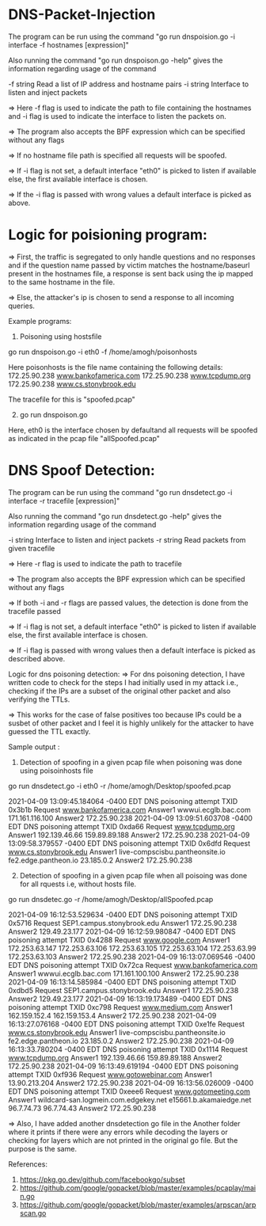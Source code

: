 # DNS-Packet-Injection


The program can be run using the command "go run dnspoision.go -i interface -f hostnames [expression]"

Also running the command "go run dnspoison.go -help" gives the information regarding usage of the command

  -f string
        Read a list of IP address and hostname pairs 
  -i string
        Interface to listen and inject packets


=> Here -f flag is used to indicate the path to file containing the hostnames and -i flag is used to indicate the interface to listen the packets on. 

=> The program also accepts the BPF expression which can be specified without any flags

=> If no hostname file path is specified all requests will be spoofed.

=> If -i flag is not set, a default interface "eth0" is picked to listen if available else, the first available interface is chosen.

=> If the -i flag is passed with wrong values a default interface is picked as above.


# Logic for poisioning program:

=> First, the traffic is segregated to only handle questions and no responses and if the question name passed by victim matches the hostname/baseurl present in the hostnames file, a response is sent back using the ip mapped to the same hostname in the file.

=> Else, the attacker's ip is chosen to send a response to all incoming queries.


Example programs: 

1. Poisoning using hostsfile

go run dnspoison.go -i eth0 -f /home/amogh/poisonhosts

Here poisonhosts is the file name containing the following details:
172.25.90.238 www.bankofamerica.com
172.25.90.238 www.tcpdump.org
172.25.90.238 www.cs.stonybrook.edu

The tracefile for this is "spoofed.pcap"

2. go run dnspoison.go

Here, eth0 is the interface chosen by defaultand all requests will be spoofed as indicated in the pcap file "allSpoofed.pcap"




# DNS Spoof Detection:

The program can be run using the command "go run dnsdetect.go -i interface -r tracefile [expression]"

Also running the command "go run dnsdetect.go -help" gives the information regarding usage of the command
  
  -i string
        Interface to listen and inject packets
  -r string
        Read packets from given tracefile


=> Here -r flag is used to indicate the path to tracefile

=> The program also accepts the BPF expression which can be specified without any flags

=> If both -i and -r flags are passed values, the detection is done from the tracefile passed

=> If -i flag is not set, a default interface "eth0" is picked to listen if available else, the first available interface is chosen.

=> If -i flag is passed with wrong values then a default interface is picked as described above.


Logic for dns poisoning detection:
=> For dns poisoning detection, I have written code to check for the steps I had initially used in my attack i.e., checking if the IPs are a subset of the original other packet and also verifying the TTLs.

=> This works for the case of false positives too because IPs could be a susbet of other packet and I feel it is highly unlikely for the attacker to have guessed the TTL exactly.

Sample output : 


1. Detection of spoofing in a given pcap file when poisoning was done using poisoinhosts file

go run dnsdetect.go -i eth0 -r /home/amogh/Desktop/spoofed.pcap

2021-04-09 13:09:45.184064 -0400 EDT DNS poisoning attempt
TXID 0x3b1b Request www.bankofamerica.com
Answer1 wwwui.ecglb.bac.com 171.161.116.100 Answer2 172.25.90.238 
2021-04-09 13:09:51.603708 -0400 EDT DNS poisoning attempt
TXID 0xda66 Request www.tcpdump.org
Answer1 192.139.46.66 159.89.89.188 Answer2 172.25.90.238 
2021-04-09 13:09:58.379557 -0400 EDT DNS poisoning attempt
TXID 0x6dfd Request www.cs.stonybrook.edu
Answer1 live-compscisbu.pantheonsite.io fe2.edge.pantheon.io 23.185.0.2 Answer2 172.25.90.238

2. Detection of spoofing in a given pcap file when all poisoing was done for all rquests i.e, without hosts file.

go run dnsdetec.go -r /home/amogh/Desktop/allSpoofed.pcap

2021-04-09 16:12:53.529634 -0400 EDT DNS poisoning attempt
TXID 0x5716 Request SEP1.campus.stonybrook.edu
Answer1 172.25.90.238 Answer2 129.49.23.177 
2021-04-09 16:12:59.980847 -0400 EDT DNS poisoning attempt
TXID 0x4288 Request www.google.com
Answer1 172.253.63.147 172.253.63.106 172.253.63.105 172.253.63.104 172.253.63.99 172.253.63.103 Answer2 172.25.90.238 
2021-04-09 16:13:07.069546 -0400 EDT DNS poisoning attempt
TXID 0x72ca Request www.bankofamerica.com
Answer1 wwwui.ecglb.bac.com 171.161.100.100 Answer2 172.25.90.238 
2021-04-09 16:13:14.585984 -0400 EDT DNS poisoning attempt
TXID 0xdbd5 Request SEP1.campus.stonybrook.edu
Answer1 172.25.90.238 Answer2 129.49.23.177 
2021-04-09 16:13:19.173489 -0400 EDT DNS poisoning attempt
TXID 0xc798 Request www.medium.com
Answer1 162.159.152.4 162.159.153.4 Answer2 172.25.90.238 
2021-04-09 16:13:27.076168 -0400 EDT DNS poisoning attempt
TXID 0xe1fe Request www.cs.stonybrook.edu
Answer1 live-compscisbu.pantheonsite.io fe2.edge.pantheon.io 23.185.0.2 Answer2 172.25.90.238 
2021-04-09 16:13:33.780204 -0400 EDT DNS poisoning attempt
TXID 0x1114 Request www.tcpdump.org
Answer1 192.139.46.66 159.89.89.188 Answer2 172.25.90.238 
2021-04-09 16:13:49.619194 -0400 EDT DNS poisoning attempt
TXID 0xf936 Request www.gotowebinar.com
Answer1 13.90.213.204 Answer2 172.25.90.238 
2021-04-09 16:13:56.026009 -0400 EDT DNS poisoning attempt
TXID 0xeee6 Request www.gotomeeting.com
Answer1 wildcard-san.logmein.com.edgekey.net e15661.b.akamaiedge.net 96.7.74.73 96.7.74.43 Answer2 172.25.90.238


=> Also, I have added another dnsdetection go file in the Another folder where it prints if there were any errors while decoding the layers or checking for layers which are not printed in the original go file. But the purpose is the same.


References:

1. https://pkg.go.dev/github.com/facebookgo/subset
2. https://github.com/google/gopacket/blob/master/examples/pcaplay/main.go
3. https://github.com/google/gopacket/blob/master/examples/arpscan/arpscan.go


